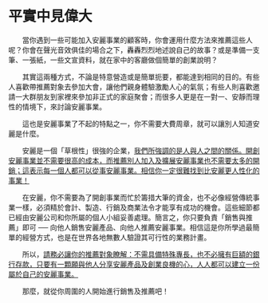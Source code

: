 # 平實中見偉大

&emsp;&emsp;當你遇到一些可能加入安麗事業的顧客時，你會運用什麼方法來推薦這些人呢？你會在聲光音效俱佳的場合之下，轟轟烈烈地述說自己的故事？或是準備一支筆、一張紙，一些文宣資料，就在家中的客廳做個簡單的創業說明？

&emsp;&emsp;其實這兩種方式，不論是特意營造或是簡單扼要，都能達到相同的目的。有些人喜歡帶推薦對象去參加大會，讓他們親身體驗激勵人心的氣氛；有些人則喜歡邀請一大群朋友到家裡來參加非正式的家庭聚會；而很多人更是在一對一、安靜而理性的情境下，來討論安麗事業。

&emsp;&emsp;這也是安麗事業了不起的特點之一，你不需要大費周章，就可以讓別人知道安麗是什麼。

&emsp;&emsp;安麗是一個「草根性」很強的企業，<u>我們所強調的是人與人之間的關係。開創安麗事業並不需要很高的成本，而推薦別人加入及擴展安麗事業也不需要太多的開銷；這表示每一個人都可以從事安麗事業。相信你一定很難找到比安麗更人性化的事業！</u>

&emsp;&emsp;在安麗，你不需要為了開創事業而忙於籌措大筆的資金，也不必像經營傳統事業一樣，必須精於會計、製造、行銷及商業法令才能享有成功的機會。這些細節都已經由安麗公司和你所屬的個人小組妥善處理。簡言之，你只要負責「銷售與推薦」即可 ── 向他人銷售安麗產品、向他人推薦安麗事業。相信這是你所學過最簡單的經營方式，也是在世界各地無數人驗證其可行性的業務計畫。

&emsp;&emsp;所以，<u>請務必讓你的推薦對象瞭解：不需具備特殊專長，也不必擁有巨額的銀行存款，只要有一顆願與他人分享安麗產品及創業良機的心，人人都可以建立一份屬於自己的安麗事業。</u>

&emsp;&emsp;那麼，就從你周圍的人開始進行銷售及推薦吧！
